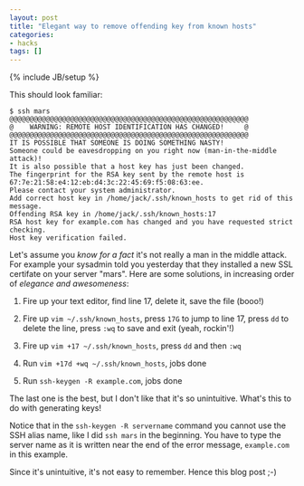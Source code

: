 ```yaml
---
layout: post
title: "Elegant way to remove offending key from known hosts"
categories:
- hacks
tags: []
---
```

{% include JB/setup %}

This should look familiar:

```
$ ssh mars
@@@@@@@@@@@@@@@@@@@@@@@@@@@@@@@@@@@@@@@@@@@@@@@@@@@@@@@@@@@
@    WARNING: REMOTE HOST IDENTIFICATION HAS CHANGED!     @
@@@@@@@@@@@@@@@@@@@@@@@@@@@@@@@@@@@@@@@@@@@@@@@@@@@@@@@@@@@
IT IS POSSIBLE THAT SOMEONE IS DOING SOMETHING NASTY!
Someone could be eavesdropping on you right now (man-in-the-middle attack)!
It is also possible that a host key has just been changed.
The fingerprint for the RSA key sent by the remote host is
67:7e:21:58:e4:12:eb:d4:3c:22:45:69:f5:08:63:ee.
Please contact your system administrator.
Add correct host key in /home/jack/.ssh/known_hosts to get rid of this message.
Offending RSA key in /home/jack/.ssh/known_hosts:17
RSA host key for example.com has changed and you have requested strict checking.
Host key verification failed.
```

Let's assume you *know for a fact* it's not really a man in the middle attack.
For example your sysadmin told you yesterday that they installed a new SSL certifate on your server "mars".
Here are some solutions, in increasing order of *elegance and awesomeness*:

1. Fire up your text editor, find line 17, delete it, save the file (booo!)

1. Fire up `vim ~/.ssh/known_hosts`, press `17G` to jump to line 17, press `dd` to delete the line, press `:wq` to save and exit (yeah, rockin'!)

1. Fire up `vim +17 ~/.ssh/known_hosts`, press `dd` and then `:wq`

1. Run `vim +17d +wq ~/.ssh/known_hosts`, jobs done

1. Run `ssh-keygen -R example.com`, jobs done

The last one is the best,
but I don't like that it's so unintuitive.
What's this to do with generating keys!

Notice that in the `ssh-keygen -R servername` command you cannot use the SSH alias name, like I did `ssh mars` in the beginning.
You have to type the server name as it is written near the end of the error message, `example.com` in this example.

Since it's unintuitive, it's not easy to remember.
Hence this blog post ;-)
